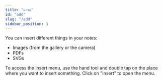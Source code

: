 ```yaml
---
title: "แทรก"
id: "add"
slug: "/add"
sidebar_position: 3
---
```


You can insert different things in your notes:

* Images (from the gallery or the camera)
* PDFs
* SVGs

To access the insert menu, use the hand tool and double tap on the place where you want to insert something. Click on "Insert" to open the menu.
